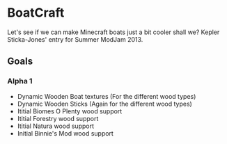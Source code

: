 BoatCraft
=========

Let's see if we can make Minecraft boats just a bit cooler shall we? Kepler Sticka-Jones' entry for Summer ModJam 2013.

## Goals 
### Alpha 1
- Dynamic Wooden Boat textures (For the different wood types)
- Dynamic Wooden Sticks (Again for the different wood types)
- Ititial Biomes O Plenty wood support
- Ititial Forestry wood support
- Ititial Natura wood support
- Initial Binnie's Mod wood support
